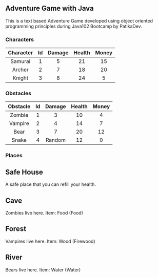 ## Adventure Game with Java

This is a text based Adventure Game developed using object oriented programming principles during Java102 Bootcamp by PatikaDev.

### Characters

| Character | Id | Damage  | Health  | Money  |
|:---------:|:--:|:-------:|:-------:|:------:|
| Samurai   | 1  | 5       | 21      | 15     |
| Archer    | 2  | 7       | 18      | 20     |
| Knight    | 3  | 8       | 24      | 5      |

### Obstacles

| Obstacle | Id | Damage  | Health  | Money  |
|:-------:|:--:|:-------:|:-------:|:------:|
| Zombie  | 1  | 3       | 10      | 4      |
| Vampire | 2  | 4       | 14      | 7      |
| Bear    | 3  | 7       | 20      | 12     |
| Snake   | 4  | Random  | 12      | 0      |

### Places
## Safe House
  A safe place that you can refill your health.
## Cave
  Zombies live here.
  Item: Food (Food)
## Forest
  Vampires live here.
  Item: Wood (Firewood)
## River
  Bears live here.
  Item: Water (Water)
